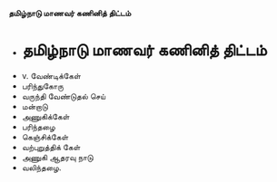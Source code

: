 **தமிழ்நாடு மாணவர் கணினித் திட்டம்**
- # தமிழ்நாடு மாணவர் கணினித் திட்டம்
- v. வேண்டிக்கேள்
- பரிந்துகோரு
- வருந்தி வேண்டுதல் செய்
- மன்றாடு
- அணுகிக்கேள்
- பரிந்தழை
- கெஞ்சிக்கேள்
- வற்புறுத்திக் கேள்
- அணுகி ஆதரவு நாடு
- வலிந்தழை.

